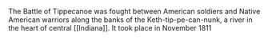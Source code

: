 The Battle of Tippecanoe was fought between American soldiers and Native American warriors along the banks of the Keth-tip-pe-can-nunk, a river in the heart of central [[Indiana]]. It took place in November 1811